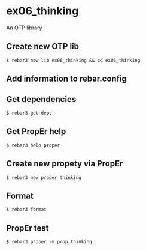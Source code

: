 ex06_thinking
=====

An OTP library

Create new OTP lib
-----
    $ rebar3 new lib ex06_thinking && cd ex06_thinking

Add information to rebar.config
-----

Get dependencies
-----
    $ rebar3 get-deps


Get PropEr help
-----
    $ rebar3 help proper


Create new propety via PropEr
-----
    $ rebar3 new proper thinking

	
Format
-----
    $ rebar3 format	


PropEr test
-----
    $ rebar3 proper -m prop_thinking	